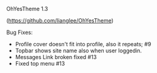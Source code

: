OhYesTheme 1.3

(https://github.com/lianglee/OhYesTheme)

Bug Fixes:
* Profile cover doesn't fit into profile, also it repeats; #9
* Topbar shows site name also when user loggedin.
* Messages Link broken fixed #13
* Fixed top menu #13
